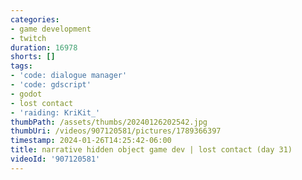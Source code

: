 ```yaml
---
categories:
- game development
- twitch
duration: 16978
shorts: []
tags:
- 'code: dialogue manager'
- 'code: gdscript'
- godot
- lost contact
- 'raiding: KriKit_'
thumbPath: /assets/thumbs/20240126202542.jpg
thumbUri: /videos/907120581/pictures/1789366397
timestamp: 2024-01-26T14:25:42-06:00
title: narrative hidden object game dev | lost contact (day 31)
videoId: '907120581'
---
```

